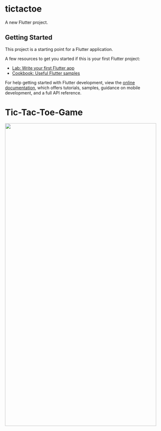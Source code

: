 # tictactoe

A new Flutter project.

## Getting Started

This project is a starting point for a Flutter application.

A few resources to get you started if this is your first Flutter project:

- [Lab: Write your first Flutter app](https://docs.flutter.dev/get-started/codelab)
- [Cookbook: Useful Flutter samples](https://docs.flutter.dev/cookbook)

For help getting started with Flutter development, view the
[online documentation](https://docs.flutter.dev/), which offers tutorials,
samples, guidance on mobile development, and a full API reference.
# Tic-Tac-Toe-Game




<img src="![Simulator Screenshot - iPhone 14 Pro Max - 2023-08-01 at 01 43 08](https://github.com/ii9oh/Tic-Tac-Toe-Game/assets/98194640/be906fb1-acc8-4630-b7a8-2604ab4336b4)
" style=" width:500px ; height:1000px "  >
